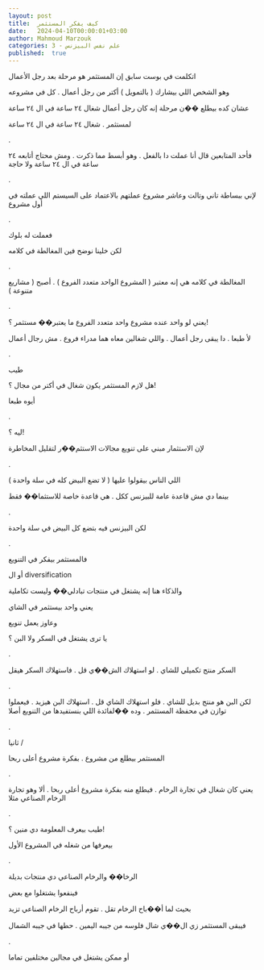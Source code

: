```yaml
---
layout: post
title:  كيف يفكر المستثمر
date:   2024-04-10T00:00:01+03:00
author: Mahmoud Marzouk
categories: 3 - علم نفس البيزنس
published:  true
---
```

اتكلمت في بوست سابق إن المستثمر هو مرحلة بعد رجل الأعمال

وهو الشخص اللي بيشارك ( بالتمويل ) أكتر من رجل أعمال . كل في
مشروعه

عشان كده بيطلع ��ن مرحلة إنه كان رجل أعمال شغال ٢٤ ساعة في ال ٢٤
ساعة

لمستثمر . شغال ٢٤ ساعة في ال ٢٤ ساعة

.

فأحد المتابعين قال أنا عملت دا بالفعل . وهو أبسط مما ذكرت . ومش محتاج
أتابعه ٢٤ ساعة في ال ٢٤ ساعة ولا حاجة

.

لإني ببساطة تاني وتالت وعاشر مشروع عملتهم بالاعتماد على السيستم اللي
عملته في أول مشروع

.

فعملت له بلوك

لكن خلينا نوضح فين المغالطة في كلامه

.

المغالطة في كلامه هي إنه معتبر ( المشروع الواحد متعدد الفروع ) . أصبح (
مشاريع متنوعة )

.

يعني لو واحد عنده مشروع واحد متعدد الفروع ما يعتبر�� مستثمر
؟!

لأ طبعا . دا يبقى رجل أعمال . واللي شغالين معاه هما مدراء فروع . مش
رجال أعمال

.

طيب

هل لازم المستثمر يكون شغال في أكتر من مجال ؟!

أيوه طبعا

.

ليه ؟!

لإن الاستثمار مبني على تنويع مجالات الاستثم��ر لتقليل
المخاطرة

.

اللي الناس بيقولوا عليها ( لا تضع البيض كله في سلة واحدة )

بينما دي مش قاعدة عامة للبيزنس ككل . هي قاعدة خاصة للاستثما��
فقط

.

لكن البيزنس فيه بتضع كل البيض في سلة واحدة

.

فالمستثمر بيفكر في التنويع

أو ال diversification

والذكاء هنا إنه يشتغل في منتجات تبادلي�� وليست تكاملية

يعني واحد بيستثمر في الشاي

وعاوز يعمل تنويع

يا ترى يشتغل في السكر ولا البن ؟

.

السكر منتج تكميلي للشاي . لو استهلاك الش��ي قل . فاستهلاك السكر
هيقل

.

لكن البن هو منتج بديل للشاي . فلو استهلاك الشاي قل . استهلاك البن هيزيد
. فيعملوا توازن في محفظة المستثمر . وده ��لفائدة اللي بنستفيدها من
التنويع أصلا

.

ثانيا /

المستثمر بيطلع من مشروع . بفكرة مشروع أعلى ربحا

.

يعني كان شغال في تجارة الرخام . فيطلع منه بفكرة مشروع أعلى ربحا . ألا
وهو تجارة الرخام الصناعي مثلا

.

طيب بيعرف المعلومة دي منين ؟!

بيعرفها من شغله في المشروع الأول

.

الرخا�� والرخام الصناعي دي منتجات بديلة

فينفعوا يشتغلوا مع بعض

بحيث لما أ��باح الرخام تقل . تقوم أرباح الرخام الصناعي تزيد

فيبقى المستثمر زي ال��ي شال فلوسه من جيبه اليمين . حطها في جيبه
الشمال

.

أو ممكن يشتغل في مجالين مختلفين تماما
